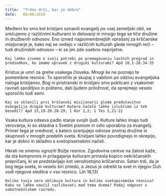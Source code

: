 ```yaml
---
title:  "Trdno drži, kar je dobro"
date:   09/06/2019
---
```


Medtem ko smo kot kristjani oznanili evangelij po vsej zemeljski obli, se srečujemo z različnimi kulturami in delovanji in mnogo tega se tiče družine in družbenih odnosov. Eno izmed najpomembnejših vprašanj za krščanske misijonarje je, kako naj se vedejo v različnih kulturah glede mnogih reči – tudi družinskih odnosov – ki se jim zde osebno neprijetne.

`Kaj lahko izvemo o svoji potrebi po premagovanju lastnih pregrad in predsodkov, ko imamo opravek z drugimi kulturami? Apd 10,1-28.34-35`

Kristus je umrl za grehe vsakega človeka. Mnogi še ne poznajo te pomembne resnice. To sporočilo je skupaj z vabilom po odzivu evangeljska naloga kristjanov. Bog ni pristranski in kristjani smo poklicani z vsakomer ravnati spoštljivo in pošteno, dati ljudem priložnost, da sprejmejo veselo sporočilo tudi sami.

`Kaj so sklenili prvi krščanski misijonarji glede predstavitve evangelija drugim kulturam? Katero načelo lahko izluščimo iz teh besedil? Apd 15,19-20.28-29; 1 Kor 2,2; 1 Tes 5,21-22`

Vsaka kultura odseva padlo stanje svojih ljudi. Kulture lahko imajo tudi verovanja, ki so skladna s Svetim pismom in celo uporabna za evangelij. Primer tega je vrednost, s katero ocenjujejo odnose znotraj družine in skupnosti v mnogih predelih sveta. Kristjani lahko povzdignejo in okrepijo, kar je dobro in skladno s svetopisemskimi načeli.

Hkrati ne smemo ogroziti Božje resnice. Zgodovina cerkve na žalost kaže, da sta kompromis in prilagajanje kulturam prinesla kopico nekrščanskih prepričanj, ki se predstavljajo kot verodostojno krščanstvo. Satan trdi, da je bog tega sveta, in veselo širi zmedo, a Jezus je odrešil ta svet in njegov Duh vodi njegove sledilce v vso resnico. (Jn 16,13)

`Koliko tvojo vero oblikuje kultura in koliko svetopisemska resnica? Kako se lahko naučiš razlikovati med tema dvema? Podaj odgovor v sobotnošolskem razredu.`
